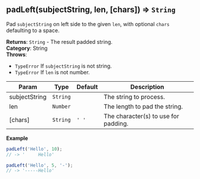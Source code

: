 <a name="padLeft"></a>

## padLeft(subjectString, len, [chars]) ⇒ <code>String</code>
Pad `subjectString` on left side to the given `len`, with optional `chars` defaulting to a space.

**Returns**: <code>String</code> - The result padded string.  
**Category**: String  
**Throws**:

- <code>TypeError</code> If `subjectString` is not string.
- <code>TypeError</code> If `len` is not number.


| Param | Type | Default | Description |
| --- | --- | --- | --- |
| subjectString | <code>String</code> |  | The string to process. |
| len | <code>Number</code> |  | The length to pad the string. |
| [chars] | <code>String</code> | <code>&#x27; &#x27;</code> | The character(s) to use for padding. |

**Example**  
```js
padLeft('Hello', 10);
// -> '     Hello'

padLeft('Hello', 5, '-');
// -> '-----Hello'
```
